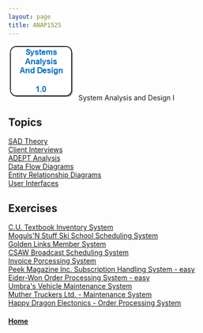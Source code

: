 ```yaml
---
layout: page
title: ANAP1525
---
```

![anap1525-icon.png](anap1525-icon.png) System Analysis and Design I

## Topics
[SAD Theory](sad-theory/)<br>
[Client Interviews](interviews/)<br>
[ADEPT Analysis](adept/)<br>
[Data Flow Diagrams](dfd/)<br>
[Entity Relationship Diagrams](erd/)<br>
[User Interfaces](interfaces/)

## Exercises
[C.U. Textbook Inventory System](exercises/textbooks.md)<br>
[Moguls'N Stuff Ski School Scheduling System](exercises/ski-school.md)<br>
[Golden Links Member System](exercises/golden-links.md)<br>
[CSAW Broadcast Scheduling System](exercises/csaw.md)<br>
[Invoice Porcessing System](exercises/invoices.md)<br>
[Peek Magazine Inc. Subscription Handling System - easy](exercises/peek.md)<br>
[Eider-Won Order Processing System - easy](exercises/eider-won.md)<br>
[Umbra's Vehicle Maintenance System](exercises/umbra.md)<br>
[Muther Truckers Ltd. - Maintenance System](exercises/truckers.md)<br>
[Happy Dragon Electonics - Order Processing System](exercises/happy-dragon.md)

#### [Home](../)